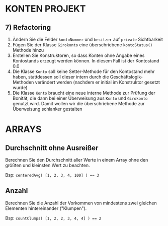 # KONTEN PROJEKT

## 7) Refactoring

1. Ändern Sie die Felder `kontoNummer` und `besitzer` auf `private` Sichtbarkeit
2. Fügen Sie der Klasse `Girokonto` eine überschriebene `kontoStatus()` Methode hinzu
3. Erstellen Sie Konstruktoren, so dass Konten ohne Angabe eines Kontostands erzeugt werden können.
In diesem Fall ist der Kontostand 0.0
4. Die Klasse `Konto` soll keine Setter-Methode für den Kontostand mehr haben, 
stattdessen soll dieser intern durch die Geschäftslogik-Methoden verändert werden
(nachdem er initial im Konstruktor gesetzt wurde)
5. Die Klasse `Konto` braucht eine neue interne Methode zur Prüfung der Bonität, die dann bei
einer Überweisung aus `Konto` und `Girokonto` genutzt wird. Damit wollen wir die überschriebene
Methode zur Überweisung schlanker gestalten

# ARRAYS

## Durchschnitt ohne Ausreißer

Berechnen Sie den Durchschnitt aller Werte in einem Array ohne den größten und kleinsten Wert zu beachten.

Bsp: `centeredAvg( [1, 2, 3, 4, 100] ) == 3`

## Anzahl 

Berechnen Sie die Anzahl der Vorkommen von mindestens zwei gleichen 
Elementen hintereinander ("Klumpen").

Bsp: `countClumps( [1, 2, 2, 3, 4, 4] ) == 2`
